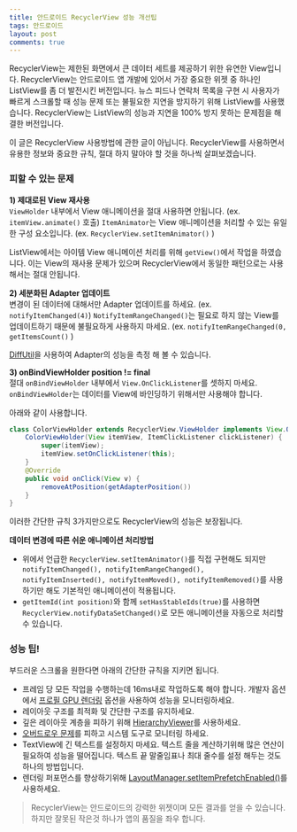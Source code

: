 ```yaml
---
title: 안드로이드 RecyclerView 성능 개선팁
tags: 안드로이드
layout: post
comments: true
---
```


RecyclerView는 제한된 화면에서 큰 데이터 세트를 제공하기 위한 유연한 View입니다. RecyclerView는 안드로이드 앱 개발에 있어서 가장 중요한 위젯 중 하나인 ListView를 좀 더 발전시킨 버전입니다. 뉴스 피드나 연락처 목록을 구현 시 사용자가 빠르게 스크롤할 때 성능 문제 또는 불필요한 지연을 방지하기 위해 ListView를 사용했습니다. RecyclerView는 ListView의 성능과 지연을 100% 방지 못하는 문제점을 해결한 버전입니다.  

이 글은 RecyclerView 사용방법에 관한 글이 아닙니다. RecyclerView를 사용하면서 유용한 정보와 중요한 규칙, 절대 하지 말아야 할 것을 하나씩 살펴보겠습니다.  


### 피할 수 있는 문제

**1) 제대로된 View 재사용**  
`ViewHolder` 내부에서 View 애니메이션을 절대 사용하면 안됩니다. (ex. `itemView.animate()` 호출)
`ItemAnimator`는 View 애니메이션을 처리할 수 있는 유일한 구성 요소입니다. (ex. `RecyclerView.setItemAnimator()` )  

ListView에서는 아이템 View 애니메이션 처리를 위해 `getView()`에서 작업을 하였습니다. 이는 View의 재사용 문제가 있으며 RecyclerView에서 동일한 패턴으로는 사용해서는 절대 안됩니다.  


**2) 세분화된 Adapter 업데이트**  
변경이 된 데이터에 대해서만 Adapter 업데이트를 하세요. (ex. `notifyItemChanged(4)`)
`NotifyItemRangeChanged()`는 필요로 하지 않는 View를 업데이트하기 때문에 불필요하게 사용하지 마세요. (ex. `notifyItemRangeChanged(0, getItemsCount()` )  

[DiffUtil](https://developer.android.com/reference/android/support/v7/util/DiffUtil.html)을 사용하여 Adapter의 성능을 측정 해 볼 수 있습니다.  


**3) onBindViewHolder position != final**  
절대 `onBindViewHolder` 내부에서 `View.OnClickListener`를 셋하지 마세요. `onBindViewHolder`는 데이터를 View에 바인딩하기 위해서만 사용해야 합니다.  


아래와 같이 사용합니다.  

```java
class ColorViewHolder extends RecyclerView.ViewHolder implements View.OnClickListener {
    ColorViewHolder(View itemView, ItemClickListener clickListener) {
        super(itemView);
        itemView.setOnClickListener(this);
    }
    @Override
    public void onClick(View v) {
        removeAtPosition(getAdapterPosition())
    }
}
```
이러한 간단한 규칙 3가지만으로도 RecyclerView의 성능은 보장됩니다.  


**데이터 변경에 따른 쉬운 애니메이션 처리방법**
- 위에서 언급한 `RecyclerView.setItemAnimator()`를 직접 구현해도 되지만 `notifyItemChanged(), notifyItemRangeChanged(), notifyItemInserted(), notifyItemMoved(), notifyItemRemoved()`를 사용하기만 해도 기본적인 애니메이션이 적용됩니다.
- `getItemId(int position)`와 함께 `setHasStableIds(true)`를 사용하면 `RecyclerView.notifyDataSetChanged()`로 모든 애니메이션을 자동으로 처리할 수 있습니다.  



### 성능 팁!

부드러운 스크롤을 원한다면 아래의 간단한 규칙을 지키면 됩니다.  

- 프레임 당 모든 작업을 수행하는데 16ms내로 작업하도록 해야 합니다. 개발자 옵션에서 [프로필 GPU 렌더링](https://developer.android.com/studio/profile/dev-options-rendering.html) 옵션을 사용하여 성능을 모니터링하세요.
- 레이아웃 구조를 최적화 및 간단한 구조를 유지하세요.
- 깊은 레이아웃 계층을 피하기 위해 [HierarchyViewer](https://developer.android.com/studio/profile/hierarchy-viewer.html)를 사용하세요.
- [오버드로우 문제](https://developer.android.com/studio/profile/dev-options-overdraw.html)를 피하고 시스템 도구로 모니터링 하세요.
- TextView에 긴 텍스트를 설정하지 마세요. 텍스트 줄을 계산하기위해 많은 연산이 필요하여 성능을 떨어집니다. 텍스트 끝 말줄임표나 최대 줄수를 설정 해두는 것도 하나의 방법입니다.
- 렌더링 퍼포먼스를 향상하기위해 [LayoutManager.setItemPrefetchEnabled()](https://medium.com/google-developers/recyclerview-prefetch-c2f269075710#.psau15lh2)를 사용하세요.  



> RecyclerView는 안드로이드의 강력한 위젯이며 모든 결과를 얻을 수 있습니다. 하지만 잘못된 작은것 하나가 앱의 품질을 좌우 합니다.